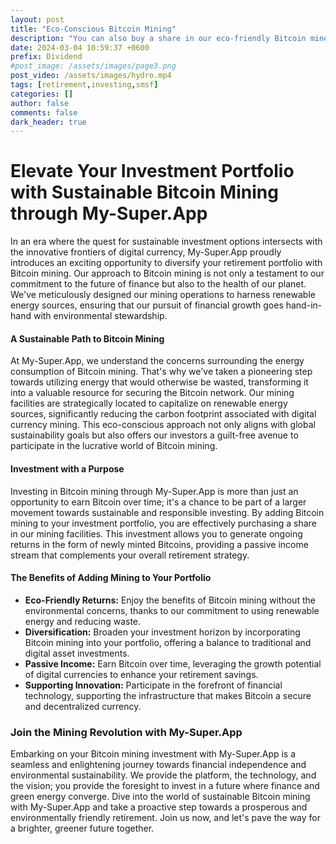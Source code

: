 ```yaml
---
layout: post
title: "Eco-Conscious Bitcoin Mining"
description: "You can also buy a share in our eco-friendly Bitcoin mine. Investing in our Bitcoin Mining operations means acquiring a stake in our environmentally conscious mining facility. This strategy offers you the chance to diversify your investment portfolio while earning Bitcoin over time, aligning your retirement savings with the future of sustainable digital asset growth."
date: 2024-03-04 10:59:37 +0600
prefix: Dividend
#post_image: /assets/images/page3.png 
post_video: /assets/images/hydro.mp4
tags: [retirement,investing,smsf]
categories: []
author: false
comments: false
dark_header: true
---
```

# Elevate Your Investment Portfolio with Sustainable Bitcoin Mining through My-Super.App

In an era where the quest for sustainable investment options intersects with the innovative frontiers of digital currency, My-Super.App proudly introduces an exciting opportunity to diversify your retirement portfolio with Bitcoin mining. Our approach to Bitcoin mining is not only a testament to our commitment to the future of finance but also to the health of our planet. We've meticulously designed our mining operations to harness renewable energy sources, ensuring that our pursuit of financial growth goes hand-in-hand with environmental stewardship.

#### A Sustainable Path to Bitcoin Mining

At My-Super.App, we understand the concerns surrounding the energy consumption of Bitcoin mining. That's why we've taken a pioneering step towards utilizing energy that would otherwise be wasted, transforming it into a valuable resource for securing the Bitcoin network. Our mining facilities are strategically located to capitalize on renewable energy sources, significantly reducing the carbon footprint associated with digital currency mining. This eco-conscious approach not only aligns with global sustainability goals but also offers our investors a guilt-free avenue to participate in the lucrative world of Bitcoin mining.

#### Investment with a Purpose

Investing in Bitcoin mining through My-Super.App is more than just an opportunity to earn Bitcoin over time; it's a chance to be part of a larger movement towards sustainable and responsible investing. By adding Bitcoin mining to your investment portfolio, you are effectively purchasing a share in our mining facilities. This investment allows you to generate ongoing returns in the form of newly minted Bitcoins, providing a passive income stream that complements your overall retirement strategy.

#### The Benefits of Adding Mining to Your Portfolio

- **Eco-Friendly Returns:** Enjoy the benefits of Bitcoin mining without the environmental concerns, thanks to our commitment to using renewable energy and reducing waste.
- **Diversification:** Broaden your investment horizon by incorporating Bitcoin mining into your portfolio, offering a balance to traditional and digital asset investments.
- **Passive Income:** Earn Bitcoin over time, leveraging the growth potential of digital currencies to enhance your retirement savings.
- **Supporting Innovation:** Participate in the forefront of financial technology, supporting the infrastructure that makes Bitcoin a secure and decentralized currency.

### Join the Mining Revolution with My-Super.App

Embarking on your Bitcoin mining investment with My-Super.App is a seamless and enlightening journey towards financial independence and environmental sustainability. We provide the platform, the technology, and the vision; you provide the foresight to invest in a future where finance and green energy converge. Dive into the world of sustainable Bitcoin mining with My-Super.App and take a proactive step towards a prosperous and environmentally friendly retirement. Join us now, and let's pave the way for a brighter, greener future together.
